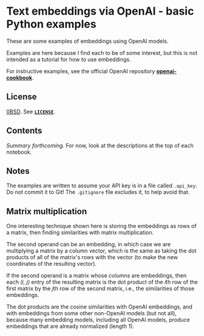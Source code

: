 <!-- SPDX-License-Identifier: 0BSD -->

# Text embeddings via OpenAI - basic Python examples

These are some examples of embeddings using OpenAI models.

Examples are here because I find each to be of some interest, but this is not
intended as a tutorial for how to use embeddings.

For instructive examples, see the official OpenAI repository
[**openai-cookbook**](https://github.com/openai/openai-cookbook).

## License

[0BSD](https://spdx.org/licenses/0BSD.html). See [**`LICENSE`**](LICENSE).

## Contents

*Summary forthcoming.* For now, look at the descriptions at the top of each
notebook.

## Notes

The examples are written to assume your API key is in a file called `.api_key`.
Do not commit it to Git! The `.gitignore` file excludes it, to help avoid that.

## Matrix multiplication

One interesting technique shown here is storing the embeddings as rows of a
matrix, then finding similarities with matrix multiplication.

The second operand can be an embedding, in which case we are multiplying a
matrix by a column vector, which is the same as taking the dot products of all
of the matrix's rows with the vector (to make the new coordinates of the
resulting vector).

If the second operand is a matrix whose *columns* are embeddings, then each
*(i, j)* entry of the resulting matrix is the dot product of the *i*th row of
the first matrix by the *j*th row of the second matrix, i.e., the similarities
of those embeddings.

The dot products are the cosine similarities with OpenAI embeddings, and with
embeddings from some other non-OpenAI models (but not all), because many
embedding models, including all OpenAI models, produce embeddings that are
already normalized (length 1).
